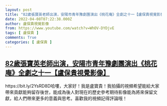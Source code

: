 ```yaml
---
layout: post
title: "82歲張寶英老師出演，安陽市青年豫劇團演出《桃花庵》全劇之十一【盧保貴視覺影像】"
date: 2022-04-08T07:22:38.000Z
author: 盧保貴視覺影像
from: https://www.youtube.com/watch?v=WhOV-DYDjvE
tags: [ 盧保貴 ]
comments: True
categories: [ 盧保貴 ]
---
```

<!--1649402558000-->
[82歲張寶英老師出演，安陽市青年豫劇團演出《桃花庵》全劇之十一【盧保貴視覺影像】](https://www.youtube.com/watch?v=WhOV-DYDjvE)
------

<div>
https://bit.ly/2YsRD8D哈嘍，大家好！我是盧寶貴！我拍攝的視頻希望能給大家帶來貢獻能夠留存後世，能成為後人對現在的歷史參考期待影像能為將來保留文獻，給人們帶來更多的意義與思考。喜歡我的視頻記得評論哦！
</div>
